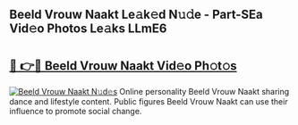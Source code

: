 ## Beeld Vrouw Naakt Le𝚊k𝚎d N𝚞𝚍e - Part-SEa Vid𝚎o Photos Le𝚊ks LLmE6

# <h2><a href="http://fb6zo4.evod.top/?m=Beeld+Vrouw+Naakt">🔗 👉🔴 Beeld Vrouw Naakt Vid𝚎o Ph𝚘t𝚘s</a></h2>

[![Beeld Vrouw Naakt N𝚞d𝚎s](https://i.imgur.com/8V9OHl7.gif)](http://fb6zo4.evod.top/?m=Beeld+Vrouw+Naakt)
Online personality Beeld Vrouw Naakt sharing dance and lifestyle content. Public figures Beeld Vrouw Naakt can use their influence to promote social change. 
